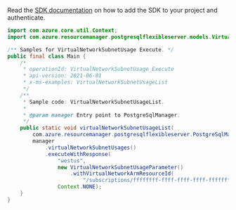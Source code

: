 Read the [SDK documentation](https://github.com/Azure/azure-sdk-for-java/blob/azure-resourcemanager-postgresqlflexibleserver_1.0.0-beta.3/sdk/postgresqlflexibleserver/azure-resourcemanager-postgresqlflexibleserver/README.md) on how to add the SDK to your project and authenticate.

```java
import com.azure.core.util.Context;
import com.azure.resourcemanager.postgresqlflexibleserver.models.VirtualNetworkSubnetUsageParameter;

/** Samples for VirtualNetworkSubnetUsage Execute. */
public final class Main {
    /*
     * operationId: VirtualNetworkSubnetUsage_Execute
     * api-version: 2021-06-01
     * x-ms-examples: VirtualNetworkSubnetUsageList
     */
    /**
     * Sample code: VirtualNetworkSubnetUsageList.
     *
     * @param manager Entry point to PostgreSqlManager.
     */
    public static void virtualNetworkSubnetUsageList(
        com.azure.resourcemanager.postgresqlflexibleserver.PostgreSqlManager manager) {
        manager
            .virtualNetworkSubnetUsages()
            .executeWithResponse(
                "westus",
                new VirtualNetworkSubnetUsageParameter()
                    .withVirtualNetworkArmResourceId(
                        "/subscriptions/ffffffff-ffff-ffff-ffff-ffffffffffff/resourceGroups/testrg/providers/Microsoft.Network/virtualNetworks/testvnet"),
                Context.NONE);
    }
}
```
